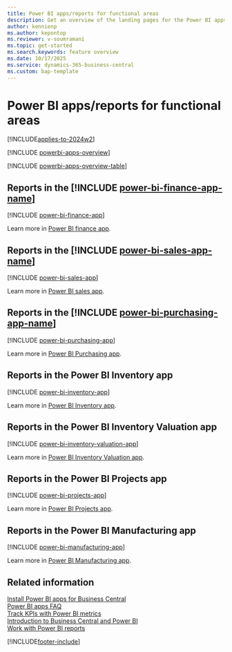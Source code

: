 ```yaml
---
title: Power BI apps/reports for functional areas
description: Get an overview of the landing pages for the Power BI apps available in functional areas in Business Central.
author: kennienp
ms.author: kepontop
ms.reviewer: v-soumramani
ms.topic: get-started
ms.search.keywords: feature overview
ms.date: 10/17/2025
ms.service: dynamics-365-business-central
ms.custom: bap-template
---
```


# Power BI apps/reports for functional areas

[!INCLUDE[applies-to-2024w2](includes/applies-to-2024w2.md)]

[!INCLUDE [powerbi-apps-overview](includes/powerbi-apps-overview.md)]

[!INCLUDE [powerbi-apps-overview-table](includes/powerbi-apps-overview-table.md)]

## Reports in the [!INCLUDE [power-bi-finance-app-name](includes/power-bi-finance-app-name.md)]

[!INCLUDE [power-bi-finance-app](includes/power-bi-finance-app.md)]

Learn more in [Power BI finance app](finance-powerbi-app.md).

## Reports in the [!INCLUDE [power-bi-sales-app-name](includes/power-bi-sales-app-name.md)]

[!INCLUDE [power-bi-sales-app](includes/power-bi-sales-app.md)]

Learn more in [Power BI sales app](sales-powerbi-app.md).

## Reports in the [!INCLUDE [power-bi-purchasing-app-name](includes/power-bi-purchasing-app-name.md)]

[!INCLUDE [power-bi-purchasing-app](includes/power-bi-purchasing-app.md)]

Learn more in [Power BI Purchasing app](purchases-powerbi-app.md).

## Reports in the Power BI Inventory app

[!INCLUDE [power-bi-inventory-app](includes/power-bi-inventory-app.md)]

Learn more in [Power BI Inventory app](inventory-powerbi-app.md).

## Reports in the Power BI Inventory Valuation app

[!INCLUDE [power-bi-inventory-valuation-app](includes/power-bi-inventory-valuation-app.md)]

Learn more in [Power BI Inventory Valuation app](inventory-valuation-powerbi-app.md).

## Reports in the Power BI Projects app

[!INCLUDE [power-bi-projects-app](includes/power-bi-projects-app.md)]

Learn more in [Power BI Projects app](projects-powerbi-app.md).

## Reports in the Power BI Manufacturing app

[!INCLUDE [power-bi-manufacturing-app](includes/power-bi-manufacturing-app.md)]

Learn more in [Power BI Manufacturing app](manufacturing-powerbi-app.md).

## Related information

[Install Power BI apps for Business Central](across-powerbi-install-business-central-apps.md)  
[Power BI apps FAQ](across-powerbi-apps-faq.md)  
[Track KPIs with Power BI metrics](track-kpis-with-power-bi-metrics.md)  
[Introduction to Business Central and Power BI](admin-powerbi.md)  
[Work with Power BI reports](across-working-with-powerbi.md)  

[!INCLUDE[footer-include](includes/footer-banner.md)]
